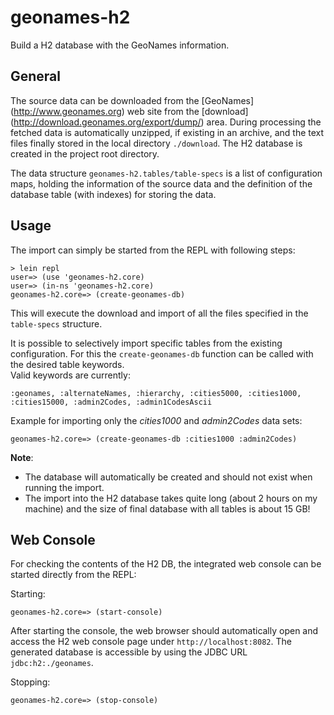 geonames-h2
===========

Build a H2 database with the GeoNames information.

## General

The source data can be downloaded from the [GeoNames] (http://www.geonames.org) web site from the
[download] (http://download.geonames.org/export/dump/) area.
During processing the fetched data is automatically unzipped, if existing in an archive, and the text
files finally stored in the local directory `./download`. The H2 database is created in the project root directory.

The data structure `geonames-h2.tables/table-specs` is a list of configuration maps, holding the information of the source data
and the definition of the database table (with indexes) for storing the data.


## Usage

The import can simply be started from the REPL with following steps:

```
> lein repl
user=> (use 'geonames-h2.core)
user=> (in-ns 'geonames-h2.core)
geonames-h2.core=> (create-geonames-db)
```

This will execute the download and import of all the files specified in the `table-specs` structure.

It is possible to selectively import specific tables from the existing configuration. For this the `create-geonames-db` function can be called with the desired table keywords. <br/>
Valid keywords are currently: <br/>
```
:geonames, :alternateNames, :hierarchy, :cities5000, :cities1000, :cities15000, :admin2Codes, :admin1CodesAscii
```

Example for importing only the _cities1000_ and _admin2Codes_ data sets:

```
geonames-h2.core=> (create-geonames-db :cities1000 :admin2Codes)
```

__Note__:
 * The database will automatically be created and should not exist when running the import.
 * The import into the H2 database takes quite long (about 2 hours on my machine) and the size of final database with all tables is about 15 GB!

## Web Console

For checking the contents of the H2 DB, the integrated web console can be started directly from the REPL:

Starting:

```
geonames-h2.core=> (start-console)
```

After starting the console, the web browser should automatically open and access the H2 web console page under `http://localhost:8082`.
The generated database is accessible by using the JDBC URL `jdbc:h2:./geonames`.

Stopping:

```
geonames-h2.core=> (stop-console)
```
